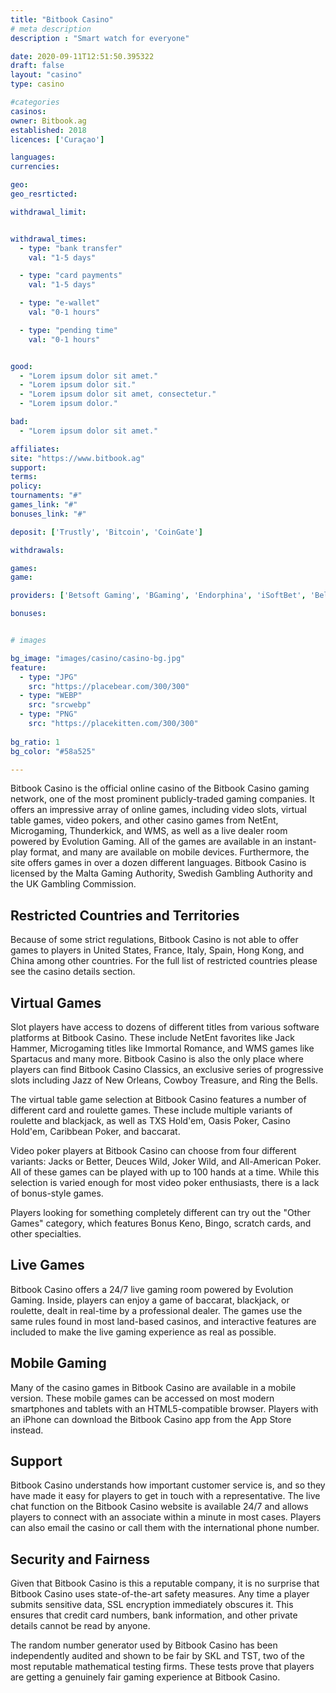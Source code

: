 ```yaml
---
title: "Bitbook Casino"
# meta description
description : "Smart watch for everyone"

date: 2020-09-11T12:51:50.395322
draft: false
layout: "casino" 
type: casino

#categories
casinos: 
owner: Bitbook.ag
established: 2018
licences: ['Curaçao']

languages: 
currencies: 

geo: 
geo_resrticted: 

withdrawal_limit:


withdrawal_times:
  - type: "bank transfer"
    val: "1-5 days"

  - type: "card payments"
    val: "1-5 days"

  - type: "e-wallet"
    val: "0-1 hours"

  - type: "pending time"
    val: "0-1 hours"


good:
  - "Lorem ipsum dolor sit amet."
  - "Lorem ipsum dolor sit."
  - "Lorem ipsum dolor sit amet, consectetur."
  - "Lorem ipsum dolor."

bad:
  - "Lorem ipsum dolor sit amet."

affiliates: 
site: "https://www.bitbook.ag"
support: 
terms:
policy:
tournaments: "#"
games_link: "#"
bonuses_link: "#"

deposit: ['Trustly', 'Bitcoin', 'CoinGate']

withdrawals: 

games: 
game:

providers: ['Betsoft Gaming', 'BGaming', 'Endorphina', 'iSoftBet', 'Belatra']

bonuses:


# images

bg_image: "images/casino/casino-bg.jpg"  
feature:
  - type: "JPG" 
    src: "https://placebear.com/300/300"
  - type: "WEBP"
    src: "srcwebp"
  - type: "PNG"
    src: "https://placekitten.com/300/300"  
 
bg_ratio: 1 
bg_color: "#58a525"  

---
```


Bitbook Casino is the official online casino of the Bitbook Casino gaming network, one of the most prominent publicly-traded gaming companies. It offers an impressive array of online games, including video slots, virtual table games, video pokers, and other casino games from NetEnt, Microgaming, Thunderkick, and WMS, as well as a live dealer room powered by Evolution Gaming. All of the games are available in an instant-play format, and many are available on mobile devices. Furthermore, the site offers games in over a dozen different languages. Bitbook Casino is licensed by the Malta Gaming Authority, Swedish Gambling Authority and the UK Gambling Commission.

## Restricted Countries and Territories
Because of some strict regulations, Bitbook Casino is not able to offer games to players in United States, France, Italy, Spain, Hong Kong, and China among other countries. For the full list of restricted countries please see the casino details section.

## Virtual Games
Slot players have access to dozens of different titles from various software platforms at Bitbook Casino. These include NetEnt favorites like Jack Hammer, Microgaming titles like Immortal Romance, and WMS games like Spartacus and many more. Bitbook Casino is also the only place where players can find Bitbook Casino Classics, an exclusive series of progressive slots including Jazz of New Orleans, Cowboy Treasure, and Ring the Bells.

The virtual table game selection at Bitbook Casino features a number of different card and roulette games. These include multiple variants of roulette and blackjack, as well as TXS Hold'em, Oasis Poker, Casino Hold'em, Caribbean Poker, and baccarat.

Video poker players at Bitbook Casino can choose from four different variants: Jacks or Better, Deuces Wild, Joker Wild, and All-American Poker. All of these games can be played with up to 100 hands at a time. While this selection is varied enough for most video poker enthusiasts, there is a lack of bonus-style games.

Players looking for something completely different can try out the "Other Games" category, which features Bonus Keno, Bingo, scratch cards, and other specialties.

## Live Games
Bitbook Casino offers a 24/7 live gaming room powered by Evolution Gaming. Inside, players can enjoy a game of baccarat, blackjack, or roulette, dealt in real-time by a professional dealer. The games use the same rules found in most land-based casinos, and interactive features are included to make the live gaming experience as real as possible.

## Mobile Gaming
Many of the casino games in Bitbook Casino are available in a mobile version. These mobile games can be accessed on most modern smartphones and tablets with an HTML5-compatible browser. Players with an iPhone can download the Bitbook Casino app from the App Store instead.

## Support
Bitbook Casino understands how important customer service is, and so they have made it easy for players to get in touch with a representative. The live chat function on the Bitbook Casino website is available 24/7 and allows players to connect with an associate within a minute in most cases. Players can also email the casino or call them with the international phone number.

## Security and Fairness
Given that Bitbook Casino is this a reputable company, it is no surprise that Bitbook Casino uses state-of-the-art safety measures. Any time a player submits sensitive data, SSL encryption immediately obscures it. This ensures that credit card numbers, bank information, and other private details cannot be read by anyone.

The random number generator used by Bitbook Casino has been independently audited and shown to be fair by SKL and TST, two of the most reputable mathematical testing firms. These tests prove that players are getting a genuinely fair gaming experience at Bitbook Casino.